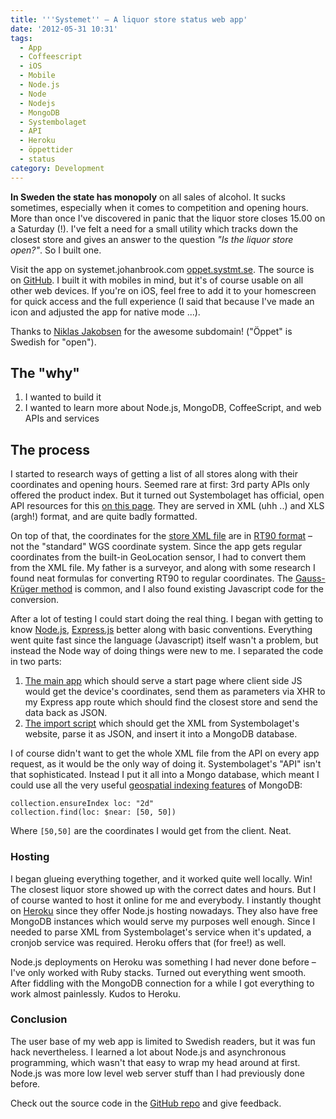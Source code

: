 ```yaml
---
title: '''Systemet'' – A liquor store status web app'
date: '2012-05-31 10:31'
tags:
  - App
  - Coffeescript
  - iOS
  - Mobile
  - Node.js
  - Node
  - Nodejs
  - MongoDB
  - Systembolaget
  - API
  - Heroku
  - öppettider
  - status
category: Development
---
```


**In Sweden the state has monopoly** on all sales of alcohol. It sucks sometimes, especially when it comes to competition and opening hours. More than once I've discovered in panic that the liquor store closes 15.00 on a Saturday (!). I've felt a need for a small utility which tracks down the closest store and gives an answer to the question _"Is the liquor store open?"_. So I built one.

Visit the app on systemet.johanbrook.com [oppet.systmt.se](http://oppet.systmt.se). The source is on [GitHub](https://github.com/johanbrook/systemet). I built it with mobiles in mind, but it's of course usable on all other web devices. If you're on iOS, feel free to add it to your homescreen for quick access and the full experience (I said that because I've made an icon and adjusted the app for native mode ...).  Thanks to [Niklas Jakobsen](http://niklas.jakobsen.se/) for the awesome subdomain! ("Öppet" is Swedish for "open").
## The "why"

1. I wanted to build it
2. I wanted to learn more about Node.js, MongoDB, CoffeeScript, and web APIs and services

## The process
I started to research ways of getting a list of all stores along with their coordinates and opening hours. Seemed rare at first: 3rd party APIs only offered the product index. But it turned out Systembolaget has official, open API resources for this [on this page](http://www.systembolaget.se/Tjanster/Oppna-APIer/). They are served in XML (uhh ..) and XLS (argh!) format, and are quite badly formatted.  On top of that, the coordinates for the [store XML file](http://www.systembolaget.se/Assortment.aspx?butikerombud=1) are in [RT90 format](http://en.wikipedia.org/wiki/RT90) – not the "standard" WGS coordinate system. Since the app gets regular coordinates from the built-in GeoLocation sensor, I had to convert them from the XML file. My father is a surveyor, and along with some research I found neat formulas for converting RT90 to regular coordinates. The [Gauss-Krüger method](http://en.wikipedia.org/wiki/Gauss%E2%80%93Kr%C3%BCger_coordinate_system) is common, and I also found existing Javascript code for the conversion.  After a lot of testing I could start doing the real thing. I began with getting to know [Node.js](http://nodejs.org), [Express.js](http://expressjs.com/) better along with basic conventions. Everything went quite fast since the language (Javascript) itself wasn't a problem, but instead the Node way of doing things were new to me. I separated the code in two parts:
1. [The main app](https://github.com/johanbrook/systemet/blob/master/src/routes.coffee) which should serve a start page where client side JS would get the device's coordinates, send them as parameters via XHR to my Express app route which should find the closest store and send the data back as JSON.
2. [The import script](https://github.com/johanbrook/systemet/blob/master/src/script/import.coffee) which should get the XML from Systembolaget's website, parse it as JSON, and insert it into a MongoDB database.

I of course didn't want to get the whole XML file from the API on every app request, as it would be the only way of doing it. Systembolaget's "API" isn't that sophisticated. Instead I put it all into a Mongo database, which meant I could use all the very useful [geospatial indexing features](http://www.mongodb.org/display/DOCS/Geospatial+Indexing) of MongoDB:

    collection.ensureIndex loc: "2d"
    collection.find(loc: $near: [50, 50])
Where `[50,50]` are the coordinates I would get from the client. Neat.
### Hosting
I began glueing everything together, and it worked quite well locally. Win! The closest liquor store showed up with the correct dates and hours. But I of course wanted to host it online for me and everybody. I instantly thought on [Heroku](http://heroku.com) since they offer Node.js hosting nowadays. They also have free MongoDB instances which would serve my purposes well enough. Since I needed to parse XML from Systembolaget's service when it's updated, a cronjob service was required. Heroku offers that (for free!) as well.  Node.js deployments on Heroku was something I had never done before – I've only worked with Ruby stacks. Turned out everything went smooth. After fiddling with the MongoDB connection for a while I got everything to work almost painlessly. Kudos to Heroku.
### Conclusion
The user base of my web app is limited to Swedish readers, but it was fun hack nevertheless. I learned a lot about Node.js and asynchronous programming, which wasn't that easy to wrap my head around at first. Node.js was more low level web server stuff than I had previously done before.  Check out the source code in the [GitHub repo](https://github.com/johanbrook/systemet) and give feedback.
